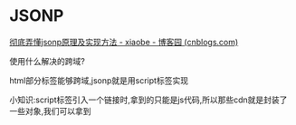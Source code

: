 # JSONP

[彻底弄懂jsonp原理及实现方法 - xiaobe - 博客园 (cnblogs.com)](https://www.cnblogs.com/soyxiaobi/p/9616011.html)

使用什么解决的跨域?

html部分标签能够跨域,jsonp就是用script标签实现

小知识:script标签引入一个链接时,拿到的只能是js代码,所以那些cdn就是封装了一些对象,我们可以拿到
